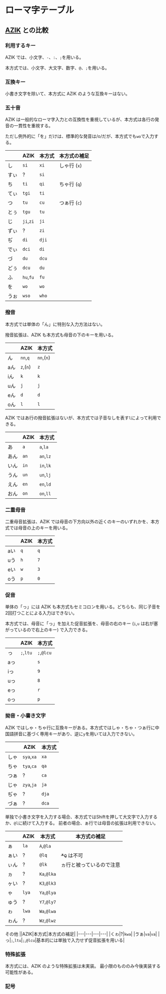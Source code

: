 # ローマ字テーブル

## [AZIK](http://hp.vector.co.jp/authors/VA002116/azik/azikinfo.htm) との比較

### 利用するキー
AZIK では、小文字、`-`、`:`、`;`を用いる。

本方式では、小文字、大文字、数字、`@`、`;`を用いる。

### 互換キー
小書き文字を除いて、本方式に AZIK のような互換キーはない。

### 五十音
AZIK は一般的なローマ字入力との互換性を重視しているが、本方式は各行の発音の一貫性を重視する。

ただし例外的に「を」だけは、標準的な発音は/o/だが、本方式でも`wo`で入力する。

||AZIK|本方式|本方式の補足|
|---|---|---|---|
|し|`si`|`xi`|しゃ行 (`x`)|
|すぃ|?|`si`|
|ち|`ti`|`qi`|ちゃ行 (`q`)|
|てぃ|`tgi`|`ti`|
|つ|`tu`|`cu`|つぁ行 (`c`)|
|とぅ|`tgu`|`tu`|
|じ|`ji`,`zi`|`ji`|
|ずぃ|?|`zi`|
|ぢ|`di`|`dji`|
|でぃ|`dci`|`di`|
|づ|`du`|`dcu`|
|どぅ|`dcu`|`du`|
|ふ|`hu`,`fu`|`fu`|
|を|`wo`|`wo`|
|うぉ|`wso`|`who`|

### 撥音
本方式では単体の「ん」に特別な入力方法はない。

撥音拡張は、AZIK も本方式も母音の下のキーを用いる。

||AZIK|本方式|
|---|---|---|
|ん|`nn`,`q`|`nn`,(`n`)|
|aん|`z`,(`n`)|`z`|
|iん|`k`|`k`|
|uん|`j`|`j`|
|eん|`d`|`d`|
|oん|`l`|`l`|

AZIK ではあ行の撥音拡張はないが、本方式では子音なしを表す`l`によって利用できる。

||AZIK|本方式|
|---|---|---|
|あ|`a`|`a`,`la`|
|あん|`an`|`an`,`lz`|
|いん|`in`|`in`,`lk`|
|うん|`un`|`un`,`lj`|
|えん|`en`|`en`,`ld`|
|おん|`on`|`on`,`ll`|

### 二重母音
二重母音拡張は、AZIK では母音の下方向以外の近くのキーのいずれかを、本方式では母音の上のキーを用いる。

||AZIK|本方式|
|---|---|---|
|aい|`q`|`q`|
|uう|`h`|`7`|
|eい|`w`|`3`|
|oう|`p`|`0`|

### 促音
単体の「っ」には AZIK も本方式もセミコロンを用いる。どちらも、同じ子音を2回打つことによる入力はできない。

本方式では、母音に「っ」を加えた促音拡張を、母音の右のキー (`i`,`u` は右が塞がっているので右上のキー) で入力できる。

||AZIK|本方式|
|---|---|---|
|っ|`;`,`ltu`|`;`,`@lcu`|
|aっ||`s`|
|iっ||`9`|
|uっ||`8`|
|eっ||`r`|
|oっ||`p`|

### 拗音・小書き文字
AZIK ではしゃ・ちゃ行に互換キーがある。本方式ではしゃ・ちゃ・つぁ行に中国語拼音に基づく専用キーがあり、逆に`y`を用いては入力できない。

||AZIK|本方式|
|---|---|---|
|しゃ|`sya`,`xa`|`xa`|
|ちゃ|`tya`,`ca`|`qa`|
|つぁ|?|`ca`|
|じゃ|`zya`,`ja`|`ja`|
|ぢゃ|?|`dja`|
|づぁ|?|`dca`|

単独で小書き文字を入力する場合、本方式ではShiftを押して大文字で入力するか、`@l`に続けて入力する。
前者の場合、ぁ行では母音の拡張は利用できない。

||AZIK|本方式|本方式の補足|
|---|---|---|---|
|ぁ|`la`|`A`,`@la`|
|ぁい|?|`@lq`|~~*`Q`~~ は不可|
|ぃん|?|`@lk`|ヵ行と被っているので注意|
|ヵ|?|`Ka`,`@lka`|
|ヶい|?|`K3`,`@lk3`|
|ゃ|`lya`|`Ya`,`@lya`|
|ゅう|?|`Y7`,`@ly7`|
|ゎ|`lwa`|`Wa`,`@lwa`|
|ゎん|?|`Wz`,`@lwz`|

その他
||AZIK|本方式|本方式の補足|
|---|---|---|---|
|くゎ|?|`kwa`|
|ゔぁ|`va`|`va`|
|っ|`;`,`ltu`|`;`,`@lcu`|基本的には単独で入力せず促音拡張を用いる|

### 特殊拡張
本方式には、AZIK のような特殊拡張は未実装。
最小限のもののみ今後実装する可能性がある。

### 記号
